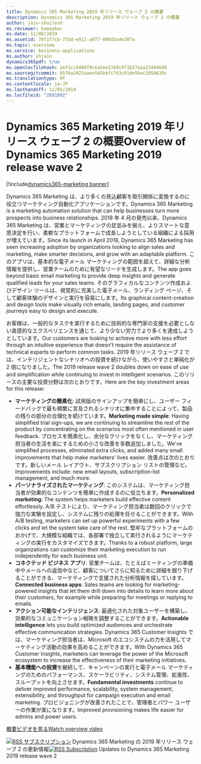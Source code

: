 ```yaml
---
title: Dynamics 365 Marketing 2019 年リリース ウェーブ 2 の概要
description: Dynamics 365 Marketing 2019 年リリース ウェーブ 2 の概要
author: jain-shailesh
ms.reviewer: kamaybac
ms.date: 11/08/2019
ms.assetid: 78f1f7cb-755d-e911-a977-000d3a4e307a
ms.topic: overview
ms.service: business-applications
ms.author: shjain
dynamics365pdf: true
ms.openlocfilehash: 2ef1cc049df9cea5ee2169c8f1b57aaa23d44688
ms.sourcegitcommit: 8576a2025aaee545bbfc7d3c91de5bec2054639c
ms.translationtype: HT
ms.contentlocale: ja-JP
ms.lasthandoff: 12/05/2019
ms.locfileid: "2891802"
---
```

# <a name="overview-of-dynamics-365-marketing-2019-release-wave-2"></a><span data-ttu-id="09652-103">Dynamics 365 Marketing 2019 年リリース ウェーブ 2 の概要</span><span class="sxs-lookup"><span data-stu-id="09652-103">Overview of Dynamics 365 Marketing 2019 release wave 2</span></span>
[!include[dynamics365-marketing banner](../includes/dynamics365-marketing.md)]

<!--overview start-->
<span data-ttu-id="09652-104">Dynamics 365 Marketing は、より多くの見込顧客を取引関係に変換するのに役立つマーケティング自動化アプリケーションです。</span><span class="sxs-lookup"><span data-stu-id="09652-104">Dynamics 365 Marketing is a marketing automation solution that can help businesses turn more prospects into business relationships.</span></span> <span data-ttu-id="09652-105">2018 年 4 月の発売以来、Dynamics 365 Marketing は、営業とマーケティングの足並みを揃え、よりスマートな意思決定を行い、柔軟なプラットフォームで成長しようとしている組織による採用が増えています。</span><span class="sxs-lookup"><span data-stu-id="09652-105">Since its launch in April 2018, Dynamics 365 Marketing has seen increasing adoption by organizations looking to align sales and marketing, make smarter decisions, and grow with an adaptable platform.</span></span> <span data-ttu-id="09652-106">このアプリは、基本的な電子メール マーケティングの範囲を超えて、詳細な分析情報を提供し、営業チームのために有望なリードを生成します。</span><span class="sxs-lookup"><span data-stu-id="09652-106">The app goes beyond basic email marketing to provide deep insights and generate qualified leads for your sales teams.</span></span> <span data-ttu-id="09652-107">そのグラフィカルなコンテンツ作成およびデザイン ツールは、視覚的に充実した電子メール、ランディング ページ、そして顧客体験のデザインと実行を容易にします。</span><span class="sxs-lookup"><span data-stu-id="09652-107">Its graphical content-creation and design tools make visually rich emails, landing pages, and customer journeys easy to design and execute.</span></span>

<span data-ttu-id="09652-108">お客様は、一般的なタスクを実行するために技術的な専門家の支援を必要としない直感的なエクスペリエンスを通じて、より少ない労力でより多くを達成しようとしています。</span><span class="sxs-lookup"><span data-stu-id="09652-108">Our customers are looking to achieve more with less effort through an intuitive experience that doesn't require the assistance of technical experts to perform common tasks.</span></span> <span data-ttu-id="09652-109">2019 年リリース ウェーブ 2 では、インテリジェントなシナリオへの投資を続けながら、使いやすさと単純化が 2 倍になりました。</span><span class="sxs-lookup"><span data-stu-id="09652-109">The 2019 release wave 2 doubles down on ease of use and simplification while continuing to invest in intelligent scenarios.</span></span> <span data-ttu-id="09652-110">このリリースの主要な投資分野は次のとおりです。</span><span class="sxs-lookup"><span data-stu-id="09652-110">Here are the key investment areas for this release:</span></span>

- <span data-ttu-id="09652-111">**マーケティングの簡素化**: 試用版のサインアップを簡単にし、ユーザー フィードバックで最も頻繁に言及されるシナリオに集中することによって、製品の残りの部分の合理化を続けています。</span><span class="sxs-lookup"><span data-stu-id="09652-111">**Marketing made simple**: Having simplified trial sign-ups, we are continuing to streamline the rest of the product by concentrating on the scenarios most often mentioned in user feedback.</span></span> <span data-ttu-id="09652-112">プロセスを簡素化し、余分なクリックをなくし、マーケティング担当者の生活を楽にするための小さな改善を多数追加しました。</span><span class="sxs-lookup"><span data-stu-id="09652-112">We’ve simplified processes, eliminated extra clicks, and added many small improvements that help make marketers’ lives easier.</span></span> <span data-ttu-id="09652-113">改善点は次のとおりです。新しいメール レイアウト、サブスクリプション リストの管理など。</span><span class="sxs-lookup"><span data-stu-id="09652-113">Improvements include: new email layouts, subscription-list management, and much more.</span></span>  
- <span data-ttu-id="09652-114">**パーソナライズされたマーケティング**: このシステムは、マーケティング担当者が効果的なコンテンツを簡単に作成するのに役立ちます。</span><span class="sxs-lookup"><span data-stu-id="09652-114">**Personalized marketing**: The system helps marketers build effective content effortlessly.</span></span> <span data-ttu-id="09652-115">A/B テストにより、マーケティング担当者は数回のクリックで強力な実験を設定し、システムに残りの処理を任せることができます。</span><span class="sxs-lookup"><span data-stu-id="09652-115">With A/B testing, marketers can set up powerful experiments with a few clicks and let the system take care of the rest.</span></span> <span data-ttu-id="09652-116">堅牢なプラットフォームのおかげで、大規模な組織では、各部署で独立して実行されるようにマーケティングの実行をカスタマイズできます。</span><span class="sxs-lookup"><span data-stu-id="09652-116">Thanks to a robust platform, large organizations can customize their marketing execution to run independently for each business unit.</span></span>
- <span data-ttu-id="09652-117">**コネクテッド ビジネス アプリ**: 営業チームは、たとえばミーティングの準備中やメールへの返信中など、顧客についてさらに知るために詳細を掘り下げることができる、マーケティングで支援された分析情報を探しています。</span><span class="sxs-lookup"><span data-stu-id="09652-117">**Connected business apps**: Sales teams are looking for marketing-powered insights that let them drill down into details to learn more about their customers, for example while preparing for meetings or replying to emails.</span></span>
- <span data-ttu-id="09652-118">**アクション可能なインテリジェンス**: 最適化された対象ユーザーを構築し、効果的なコミュニケーション戦略を調整することができます。</span><span class="sxs-lookup"><span data-stu-id="09652-118">**Actionable intelligence** lets you build optimized audiences and orchestrate effective communication strategies.</span></span> <span data-ttu-id="09652-119">Dynamics 365 Customer Insights では、マーケティング担当者は、Microsoft のエコシステムの力を活用してマーケティング活動の効果を高めることができます。</span><span class="sxs-lookup"><span data-stu-id="09652-119">With Dynamics 365 Customer Insights, marketers can leverage the power of the Microsoft ecosystem to increase the effectiveness of their marketing initiatives.</span></span> 
- <span data-ttu-id="09652-120">**基本機能への投資**を継続して、キャンペーンの実行と電子メール マーケティングのためのパフォーマンス、スケーラビリティ、システム管理、拡張性、スループットを向上させます。</span><span class="sxs-lookup"><span data-stu-id="09652-120">**Fundamental investments** continue to deliver improved performance, scalability, system management, extensibility, and throughput for campaign execution and email marketing.</span></span> <span data-ttu-id="09652-121">プロビジョニングが改善されたことで、管理者とパワー ユーザーの作業が楽になります。</span><span class="sxs-lookup"><span data-stu-id="09652-121">Improved provisioning makes life easier for admins and power users.</span></span>

[<span data-ttu-id="09652-122">概要ビデオを見る</span><span class="sxs-lookup"><span data-stu-id="09652-122">Watch overview video</span></span>](https://aka.ms/ROGM19RW2ROV)

<span data-ttu-id="09652-123">[![RSS サブスクリプション](/dynamics365-release-plan/media/feed-icon.png "RSS サブスクリプション")](https://docs.microsoft.com/api/search/rss?locale=en-us&$filter=scopes%2Fany(t%3A%20t%20eq%20%27dynamics365-marketing-192%27)) Dynamics 365 Marketing の 2019 年リリース ウェーブ 2 の更新情報</span><span class="sxs-lookup"><span data-stu-id="09652-123">[![RSS Subscription](/dynamics365-release-plan/media/feed-icon.png "RSS Subscription")](https://docs.microsoft.com/api/search/rss?locale=en-us&$filter=scopes%2Fany(t%3A%20t%20eq%20%27dynamics365-marketing-192%27)) Updates to Dynamics 365 Marketing 2019 release wave 2</span></span>
<!--overview end-->